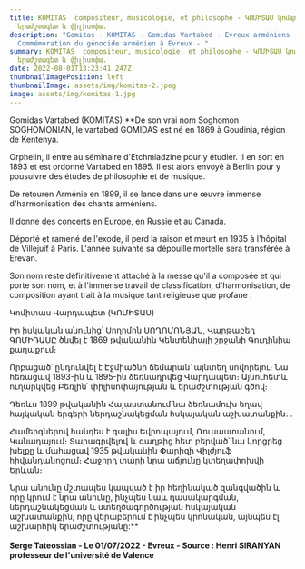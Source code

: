```yaml
---
title: KOMITAS  compositeur, musicologie, et philosophe - ԿՈՄԻՏԱՍ կոմպոզիտոր,
  երաժշտագետ և փիլիսոփա.
description: "Gomitas - KOMITAS - Gomidas Vartabed - Evreux arméniens -
  Commémoration du génocide arménien à Evreux - "
summary: KOMITAS  compositeur, musicologie, et philosophe - ԿՈՄԻՏԱՍ կոմպոզիտոր,
  երաժշտագետ և փիլիսոփա.
date: 2022-08-01T13:23:41.247Z
thumbnailImagePosition: left
thumbnailImage: assets/img/komitas-2.jpeg
image: assets/img/komitas-1.jpg
---
```

Gomidas Vartabed (KOMITAS)
**De son vrai nom Soghomon SOGHOMONIAN, le vartabed GOMIDAS est né en 1869 à Goudinia, région de Kentenya. 

Orphelin, il entre au séminaire d'Etchmiadzine pour y étudier. Il en sort en 1893 et est ordonné Vartabed en 1895. Il est alors envoyé à Berlin pour y pousuivre des études de philosophie et de musique. 

De retouren Arménie en 1899, il se lance dans une œuvre immense d'harmonisation des chants arméniens. 

Il donne des concerts en Europe, en Russie et au Canada.

Déporté et ramené de l'exode, il perd la raison et meurt en 1935 à l'hôpital de Villejuif à Paris. L'année suivante sa dépouille mortelle sera transférée à Erevan. 

Son nom reste définitivement attaché à la messe qu'il a composée et qui porte son nom, et à l'immense travail de classification, d'harmonisation, de composition ayant trait à la musique tant religieuse que profane . 


Կոմիտաս Վարդապետ (ԿՈՄԻՏԱՍ)

Իր իսկական անունից՝ Սողոմոն ՍՈՂՈՄՈՆՅԱՆ, Վարթաբեդ ԳՈՄԻԴԱՍԸ ծնվել է 1869 թվականին Կենտենիայի շրջանի Գուդինիա քաղաքում։

Որբացած՝ ընդունվել է Էջմիածնի ճեմարան՝ այնտեղ սովորելու։ Նա հեռացավ 1893-ին և 1895-ին ձեռնադրվեց Վարդապետ։ Այնուհետև ուղարկվեց Բեռլին՝ փիլիսոփայության և երաժշտության գծով։

Դեռևս 1899 թվականին Հայաստանում նա ձեռնամուխ եղավ հայկական երգերի ներդաշնակեցման հսկայական աշխատանքին։ .

Համերգներով հանդես է գալիս Եվրոպայում, Ռուսաստանում, Կանադայում։
Տարագրվելով և գաղթից հետ բերված՝ նա կորցրեց խելքը և մահացավ 1935 թվականին Փարիզի Վիլժյուֆ հիվանդանոցում։ Հաջորդ տարի նրա աճյունը կտեղափոխվի Երևան։

Նրա անունը մշտապես կապված է իր հեղինակած զանգվածին և որը կրում է նրա անունը, ինչպես նաև դասակարգման, ներդաշնակեցման և ստեղծագործության հսկայական աշխատանքին, որը վերաբերում է ինչպես կրոնական, այնպես էլ աշխարհիկ երաժշտությանը:**﻿\
\
**Serge Tateossian - Le 01/07/2022 - Evreux - Source : Henri SIRANYAN professeur de l'université de Valence**